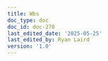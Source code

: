 ```yaml
---
title: Wbs
doc_type: doc
doc_id: doc-270
last_edited_date: '2025-05-25'
last_edited_by: Ryan Laird
version: '1.0'
---
```



